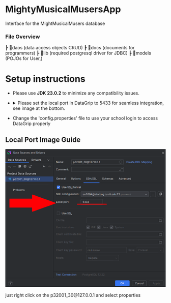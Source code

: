 # MightyMusicalMusersApp
Interface for the MightMusicalMusers database
### File Overview
┣ 📂daos (data access objects CRUD)
┣ 📂docs (documents for programmers)
┣ 📂lib (required postgresql driver for JDBC)
┣ 📂models (POJOs for User,)

# Setup instructions
- Please use **JDK 23.0.2** to minimize any compatibility issues.
- <details>
    <summary>Please set the local port in DataGrip to 5433 for seamless integration, see image at the bottom.</summary> 

    - alternatively you may be able to  ssh outside of DataGrip, however this is untested:
    ```bat
        ssh -L 5433:127.0.0.1:5432 rituser@starbug.cs.rit.edu:22
    ```
    </details>
- Change the 'config.properties' file to use your school login to access DataGrip properly 
## Local Port Image Guide
<img src="docs/guide.png" width="700px">

just right click on the p32001_30\@127.0.0.1 and select properties
